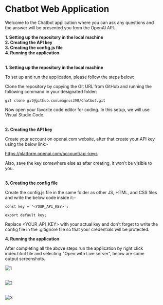 # Chatbot Web Application

Welcome to the Chatbot application where you can ask any questions and the answer will be presented you from the OpenAI API.

**1.  Setting up the repository in the local machine**<br/>
**2.  Creating the API key**<br/>
**3.  Creating the config.js file**<br/>
**4.  Running the application**<br/><br/>

**1. Setting up the repository in the local machine**

To set up and run the application, please follow the steps below:

Clone the repository by copying the Git URL from GitHub and running the following command in your designated folder:

```
git clone git@github.com:magnus390/Chatbot.git
```

Now open your favorite code editor for coding. In this setup, we will use Visual Studio Code.<br/><br/>

**2. Creating the API key**

Create your account on openai.com website, after that create your API key using the below link:-

https://platform.openai.com/account/api-keys

Also, save the key somewhere else as after creating, it won't be visible to you.<br/><br/>

**3. Creating the config file**

Create the config.js file in the same folder as other JS, HTML, and CSS files and write the below code inside it:-

```
const key = '<YOUR_API_KEY>';

export default key;
```

Replace <YOUR_API_KEY> with your actual key and don't forget to write the config file in the .gitignore file so that your credentials will be protected.

**4.  Running the application**

After completing all the above steps run the application by right click index.html file and selecting "Open with Live server", below are some output screenshots.

![1](https://github.com/magnus390/Chatbot/assets/30699194/d4240e20-034d-4cda-a0b2-05725bf6ac48)<br/><br/>

![2](https://github.com/magnus390/Chatbot/assets/30699194/139217f7-f707-4f5e-be9a-53344f272492)<br/><br/>

![3](https://github.com/magnus390/Chatbot/assets/30699194/afb3206e-e660-4351-a863-452b345260e0)

